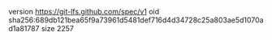 version https://git-lfs.github.com/spec/v1
oid sha256:689db121bea65f9a73961d5481def716d4d34728c25a803ae5d1070ad1a81787
size 2257
